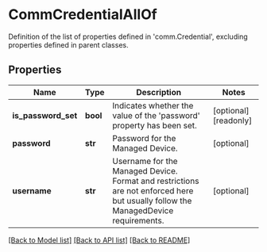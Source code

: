 # CommCredentialAllOf

Definition of the list of properties defined in 'comm.Credential', excluding properties defined in parent classes.
## Properties
Name | Type | Description | Notes
------------ | ------------- | ------------- | -------------
**is_password_set** | **bool** | Indicates whether the value of the &#39;password&#39; property has been set. | [optional] [readonly] 
**password** | **str** | Password for the Managed Device. | [optional] 
**username** | **str** | Username for the Managed Device. Format and restrictions are not enforced here but usually follow the ManagedDevice requirements. | [optional] 

[[Back to Model list]](../README.md#documentation-for-models) [[Back to API list]](../README.md#documentation-for-api-endpoints) [[Back to README]](../README.md)


